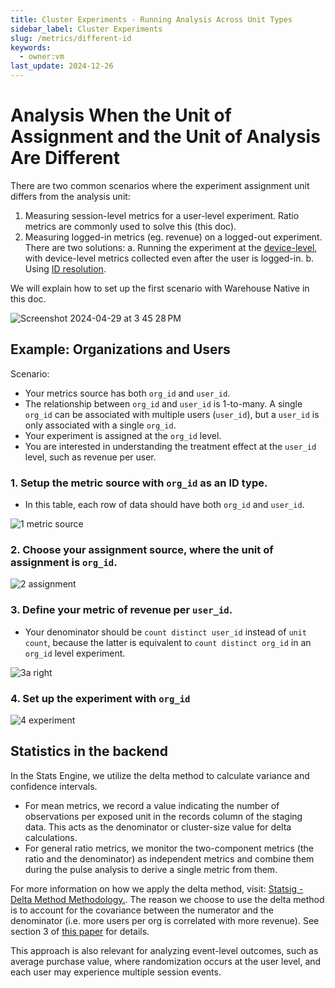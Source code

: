 ```yaml
---
title: Cluster Experiments - Running Analysis Across Unit Types
sidebar_label: Cluster Experiments
slug: /metrics/different-id
keywords:
  - owner:vm
last_update: 2024-12-26
---
```


# Analysis When the Unit of Assignment and the Unit of Analysis Are Different

There are two common scenarios where the experiment assignment unit differs from the analysis unit:

1. Measuring session-level metrics for a user-level experiment. Ratio metrics are commonly used to solve this (this doc).
2. Measuring logged-in metrics (eg. revenue) on a logged-out experiment. There are two solutions:
   a. Running the experiment at the [device-level](/guides/first-device-level-experiment), with device-level metrics collected even after the user is logged-in.
   b. Using [ID resolution](/statsig-warehouse-native/features/id-resolution).

We will explain how to set up the first scenario with Warehouse Native in this doc.

![Screenshot 2024-04-29 at 3 45 28 PM](https://github.com/statsig-io/docs/assets/139815787/0b75615f-2b66-44f4-b6e0-e0bd3e555199)

## Example: Organizations and Users

Scenario:

- Your metrics source has both `org_id` and `user_id`.
- The relationship between `org_id` and `user_id` is 1-to-many. A single `org_id` can be associated with multiple users (`user_id`), but a `user_id` is only associated with a single `org_id`.
- Your experiment is assigned at the `org_id` level.
- You are interested in understanding the treatment effect at the `user_id` level, such as revenue per user.

### 1. Setup the metric source with `org_id` as an ID type.

- In this table, each row of data should have both `org_id` and `user_id`.

![1 metric source](https://github.com/statsig-io/docs/assets/139815787/a99a4577-8be5-4001-ac4d-2297f3b2fff0)

### 2. Choose your assignment source, where the unit of assignment is `org_id`.

![2 assignment](https://github.com/statsig-io/docs/assets/139815787/16472cd7-1aa1-44a2-9a6b-0f789ac5308e)

### 3. Define your metric of revenue per `user_id`.

- Your denominator should be `count distinct user_id` instead of `unit count`, because the latter is equivalent to `count distinct org_id` in an `org_id` level experiment.

![3a right](https://github.com/statsig-io/docs/assets/139815787/ca4c9076-28e1-4cf8-8aa1-2127def7d771)

### 4. Set up the experiment with `org_id`

![4 experiment](https://github.com/statsig-io/docs/assets/139815787/02f9c6bb-0b32-4caf-a529-5bacc2a56d44)

## Statistics in the backend

In the Stats Engine, we utilize the delta method to calculate variance and confidence intervals.

- For mean metrics, we record a value indicating the number of observations per exposed unit in the records column of the staging data. This acts as the denominator or cluster-size value for delta calculations.
- For general ratio metrics, we monitor the two-component metrics (the ratio and the denominator) as independent metrics and combine them during the pulse analysis to derive a single metric from them.

For more information on how we apply the delta method, visit: [Statsig - Delta Method Methodology.](/stats-engine/methodologies/delta-method). The reason we choose to use the delta method is to account for the covariance between the numerator and the denominator (i.e. more users per org is correlated with more revenue). See section 3 of [this paper](https://alexdeng.github.io/public/files/kdd2018-dm.pdf) for details.

This approach is also relevant for analyzing event-level outcomes, such as average purchase value, where randomization occurs at the user level, and each user may experience multiple session events.
